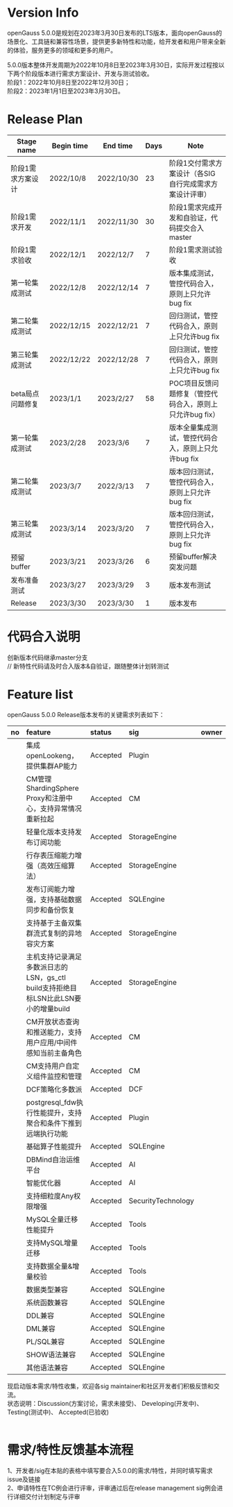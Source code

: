 # Version Info
openGauss 5.0.0是规划在2023年3月30日发布的LTS版本，面向openGauss的场景化、工具链和兼容性场景，提供更多新特性和功能，给开发者和用户带来全新的体验，服务更多的领域和更多的用户。<br>

5.0.0版本整体开发周期为2022年10月8日至2023年3月30日，实际开发过程按以下两个阶段版本进行需求方案设计、开发与测试验收。<br>
阶段1：2022年10月8日至2022年12月30日； <br>
阶段2：2023年1月1日至2023年3月30日。 <br>

# Release Plan


|Stage  name             | Begin time  | End time   | Days | Note                                      |
| ---------------------- | ----------- | ---------- | ---- | ----------------------------------------------------------|
| 阶段1需求方案设计        | 2022/10/8  | 2022/10/30  | 23   | 阶段1交付需求方案设计（各SIG自行完成需求方案设计评审）   |
| 阶段1需求开发           | 2022/11/1  | 2022/11/30  | 30   | 阶段1需求完成开发和自验证，代码提交合入master    |
| 阶段1需求验收           | 2022/12/1  | 2022/12/7  | 7    | 阶段1需求测试验收    |
| 第一轮集成测试          | 2022/12/8 | 2022/12/14  | 7    | 版本集成测试，管控代码合入，原则上只允许bug fix                         |
| 第二轮集成测试          | 2022/12/15 | 2022/12/21  | 7    | 回归测试，管控代码合入，原则上只允许bug fix                            |
| 第三轮集成测试          | 2022/12/22 | 2022/12/28  | 7    | 回归测试，管控代码合入，原则上只允许bug fix                          |
| beta局点问题修复        | 2023/1/1  | 2023/2/27  | 58   | POC项目反馈问题修复（管控代码合入，原则上只允许bug fix）  |
| 第一轮集成测试          | 2023/2/28 | 2023/3/6   | 7    | 版本全量集成测试，管控代码合入，原则上只允许bug fix                   |
| 第二轮集成测试          | 2023/3/7 | 2022/3/13   | 7    | 版本回归测试，管控代码合入，原则上只允许bug fix                        |
| 第三轮集成测试          | 2023/3/14 | 2023/3/20  | 7    | 版本回归测试，管控代码合入，原则上只允许bug fix    |
| 预留buffer             | 2023/3/21  | 2023/3/26   | 6    |预留buffer解决突发问题       |
| 发布准备测试           | 2023/3/27  | 2023/3/29  | 3     | 版本发布测试        |
| Release               | 2023/3/30 | 2023/3/30   | 1    | 版本发布                                         |


# 代码合入说明
创新版本代码继承master分支 <br>
// 新特性代码请及时合入版本&自验证，跟随整体计划转测试


# Feature list
openGauss 5.0.0 Release版本发布的关键需求列表如下： <br>

|no|feature|status|sig|owner|
|:------|:-------|:-------|:-------|:-------|
|      |集成openLookeng，提供集群AP能力   |Accepted| Plugin       |        |
|      |CM管理ShardingSphere Proxy和注册中心，支持异常情况重新拉起 |Accepted| CM       |        |
|      |轻量化版本支持发布订阅功能   |Accepted| StorageEngine| |
|      |行存表压缩能力增强（高效压缩算法） |Accepted|    StorageEngine    |        |
|      |发布订阅能力增强，支持基础数据同步和备份恢复  |Accepted| SQLEngine       |        |
|      |支持基于主备双集群流式复制的异地容灾方案    |Accepted| StorageEngine|        |
|      |主机支持记录满足多数派日志的LSN，gs_ctl build支持拒绝目标LSN比此LSN要小的增量build    |Accepted|StorageEngine|        |
|      |CM开放状态查询和推送能力，支持用户应用/中间件感知当前主备角色    |Accepted|CM       |        |
|      |CM支持用户自定义组件监控和管理    |Accepted|CM       |        |
|      |DCF策略化多数派   |Accepted|DCF    |        |
|      |postgresql_fdw执行性能提升，支持聚合和条件下推到远端执行功能   |Accepted|Plugin   |        |
|      |基础算子性能提升  |Accepted|SQLEngine  |        |
|      |DBMind自治运维平台  |Accepted|AI  |        |
|      |智能优化器  |Accepted|AI  |        |
|      |支持细粒度Any权限增强 |Accepted|SecurityTechnology  |        |
|      |MySQL全量迁移性能提升 |Accepted|Tools  |        |
|      |支持MySQL增量迁移 |Accepted|Tools  |        |
|      |支持数据全量&增量校验 |Accepted|Tools  |        |
|      |数据类型兼容 |Accepted|SQLEngine  |        |
|      |系统函数兼容 |Accepted|SQLEngine  |        |
|      |DDL兼容 |Accepted|SQLEngine  |        |
|      |DML兼容 |Accepted|SQLEngine  |        |
|      |PL/SQL兼容 |Accepted|SQLEngine  |        |
|      |SHOW语法兼容|Accepted|SQLEngine  |        |
|      |其他语法兼容|Accepted|SQLEngine  |        |


现启动版本需求/特性收集，欢迎各sig maintainer和社区开发者们积极反馈和交流。<br>
状态说明：Discussion(方案讨论，需求未接受)、 Developing(开发中)、 Testing(测试中)、 Accepted(已验收) <br>
<br>

# 需求/特性反馈基本流程 <br />
1、开发者/sig在本贴的表格中填写要合入5.0.0的需求/特性，并同时填写需求issue及链接     <br>
2、申请特性在TC例会进行评审，评审通过后在release management sig例会进行详细交付计划制定与评审
<br><br>